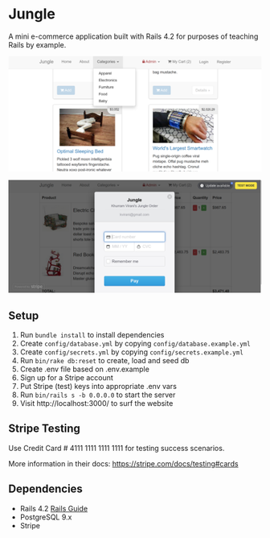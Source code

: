 # Jungle

A mini e-commerce application built with Rails 4.2 for purposes of teaching Rails by example.

!["Browsing By Category"](https://github.com/RodoMark/jungle/blob/master/public/images/Categories.png?raw=true)

!["Checking Out A Cart"](https://github.com/RodoMark/jungle/blob/master/public/images/Checkout_Cart.png?raw=true)

## Setup

1. Run `bundle install` to install dependencies
2. Create `config/database.yml` by copying `config/database.example.yml`
3. Create `config/secrets.yml` by copying `config/secrets.example.yml`
4. Run `bin/rake db:reset` to create, load and seed db
5. Create .env file based on .env.example
6. Sign up for a Stripe account
7. Put Stripe (test) keys into appropriate .env vars
8. Run `bin/rails s -b 0.0.0.0` to start the server
9. Visit http://localhost:3000/ to surf the website

## Stripe Testing

Use Credit Card # 4111 1111 1111 1111 for testing success scenarios.

More information in their docs: <https://stripe.com/docs/testing#cards>

## Dependencies

* Rails 4.2 [Rails Guide](http://guides.rubyonrails.org/v4.2/)
* PostgreSQL 9.x
* Stripe
